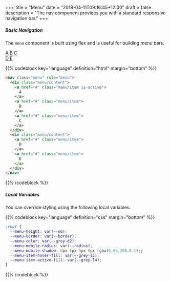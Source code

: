 +++
title = "Menu"
date = "2018-04-11T09:16:45+12:00"
draft = false
description = "The nav component provides you with a standard responsive navigation bar."
+++

##### Basic Navigation

The `menu` component is built using flex and is useful for building menu bars.

<div class="fill:blue padding:2 margin-bottom:2">
  <nav class="menu" role="menu">
    <div class="menu/content">
      <a href="#" class="menu/item is-active">
        A
      </a>
      <a href="#" class="menu/item">
        B
      </a>
      <a href="#" class="menu/item">
        C
      </a>
    </div>
    <div class="menu/content">
      <a href="#" class="menu/item">
        D
      </a>
      <a href="#" class="menu/item">
        E
      </a>
    </div>
  </nav>
</div>

{{% codeblock key="language" definition="html" margin="bottom" %}}
```html
<nav class="menu" role="menu">
  <div class="menu/content">
    <a href="#" class="menu/item is-active">
      A
    </a>
    <a href="#" class="menu/item">
      B
    </a>
    <a href="#" class="menu/item">
      C
    </a>
  </div>
  <div class="menu/content">
    <a href="#" class="menu/item">
      D
    </a>
    <a href="#" class="menu/item">
      E
    </a>
  </div>
</nav>
```
{{% /codeblock %}}

##### Local Variables

You can override styling using the following local variables.

{{% codeblock key="language" definition="css" margin="bottom" %}}
```css
:root {
  --menu-height: var(--u6);
  --menu-border: var(--border);
  --menu-color: var(--grey-d2);
  --menu-mobile-radius: var(--radius);
  --menu-mobile-shadow: 0px 5px 5px 0px rgba(0,60,200,0.1);;
  --menu-item-hover-fill: var(--grey-l5);
  --menu-item-active-fill: var(--grey-l4);
}
```
{{% /codeblock %}}
